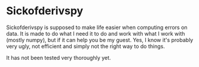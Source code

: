 # Sickofderivspy

Sickofderivspy is supposed to make life easier when computing errors on data. It is made to do what I need it to do and work with what I work with (mostly numpy), but if it can help you be my guest. Yes, I know it's probably very ugly, not efficient and simply not the right way to do things.

It has not been tested very thoroughly yet.
